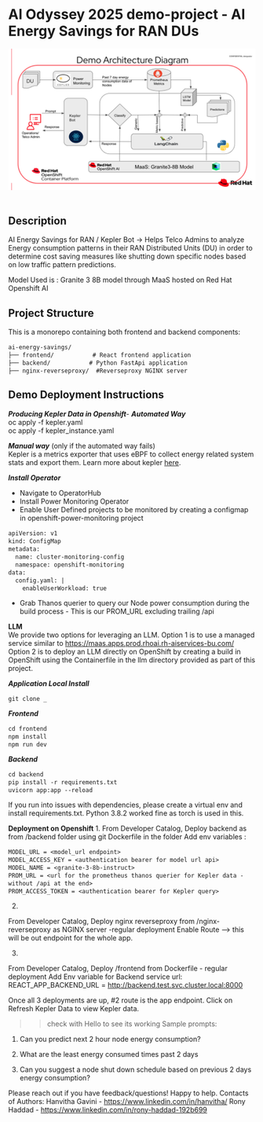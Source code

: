 # AI Odyssey 2025 demo-project - AI Energy Savings for RAN DUs
<div align="center">
<img src="./architecture_diagram.png" >
</div>
<br/>

## Description
AI Energy Savings for RAN / Kepler Bot -> Helps Telco Admins to analyze Energy consumption patterns in their RAN Distributed Units (DU) in order to determine cost saving measures like shutting down specific nodes based on low traffic pattern predictions.

Model Used is : Granite 3 8B model through MaaS hosted on Red Hat Openshift AI

## Project Structure
This is a monorepo containing both frontend and backend components:
```
ai-energy-savings/
├── frontend/           # React frontend application
├── backend/           # Python FastApi application
├── nginx-reverseproxy/  #Reverseproxy NGINX server
```

## Demo Deployment Instructions

***Producing Kepler Data in Openshift***-
***Automated Way***<br/>
oc apply -f kepler.yaml <br/>
oc apply -f kepler_instance.yaml
<br/>

***Manual way*** (only if the automated way fails) <br/>
Kepler is a metrics exporter that uses eBPF to collect energy related system stats and export them. Learn more about kepler [here](https://www.redhat.com/en/blog/introducing-developer-preview-of-kepler-power-monitoring-for-red-hat-openshift).<br/>

***Install Operator***
- Navigate to OperatorHub
- Install Power Monitoring Operator
- Enable User Defined projects to be monitored by creating a configmap in openshift-power-monitoring project
```
apiVersion: v1
kind: ConfigMap
metadata:
  name: cluster-monitoring-config
  namespace: openshift-monitoring
data:
  config.yaml: |
    enableUserWorkload: true
```
- Grab Thanos querier to query our Node power consumption during the build process - This is our PROM_URL excluding trailing /api <br/>

**LLM**<br/>
We provide two options for leveraging an LLM. Option 1 is to use a managed service similar to https://maas.apps.prod.rhoai.rh-aiservices-bu.com/ <br/>
Option 2 is to deploy an LLM directly on OpenShift by creating a build in OpenShift using the Containerfile in the llm directory provided as part of this project.<br/>

***Application Local Install***
```
git clone _
```

***Frontend***

```
cd frontend
npm install
npm run dev

```


***Backend***

```
cd backend
pip install -r requirements.txt
uvicorn app:app --reload
```
If you run into issues with dependencies, please create a virtual env and install requirements.txt. Python 3.8.2 worked fine as torch is used in this.

**Deployment on Openshift**
1.
From Developer Catalog, Deploy backend as from /backend folder using git Dockerfile in the folder
Add env variables :
```
MODEL_URL = <model_url endpoint>
MODEL_ACCESS_KEY = <authentication bearer for model url api>
MODEL_NAME = <granite-3-8b-instruct>
PROM_URL = <url for the prometheus thanos querier for Kepler data - without /api at the end>
PROM_ACCESS_TOKEN = <authentication bearer for Kepler query>

```

2. 
From Developer Catalog, Deploy nginx reverseproxy from /nginx-reverseproxy as NGINX server -regular deployment
Enable Route --> this will be out endpoint for the whole app.

3.
From Developer Catalog, Deploy /frontend from Dockerfile - regular deployment
Add Env variable for Backend service url: REACT_APP_BACKEND_URL = http://backend.test.svc.cluster.local:8000


Once all 3 deployments are up, #2 route is the app endpoint.
Click on Refresh Kepler Data to view Kepler data.
>>check with Hello to see its working
>>Sample prompts:
1. Can you predict next 2 hour node energy consumption?

2. What are the least energy consumed times past 2 days

3. Can you suggest a node shut down schedule based on previous 2 days energy consumption?


Please reach out if you have feedback/questions! Happy to help. 
Contacts of Authors:
Hanvitha Gavini - https://www.linkedin.com/in/hanvitha/
Rony Haddad - https://www.linkedin.com/in/rony-haddad-192b699

